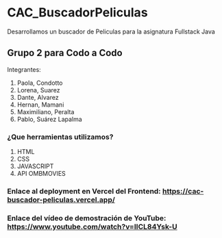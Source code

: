# CAC_BuscadorPeliculas
Desarrollamos un buscador de Peliculas para la asignatura Fullstack Java

## Grupo 2  para Codo a Codo
Integrantes:
1. Paola, Condotto
2. Lorena, Suarez
3. Dante, Alvarez
4. Hernan, Mamani
5. Maximiliano, Peralta
6. Pablo, Suárez Lapalma


### ¿Que herramientas utilizamos?
1. HTML
2. CSS
3. JAVASCRIPT
4. API OMBMOVIES


### Enlace al deployment en Vercel del Frontend: https://cac-buscador-peliculas.vercel.app/
### Enlace del vídeo de demostración de YouTube: https://www.youtube.com/watch?v=IICL84Ysk-U
